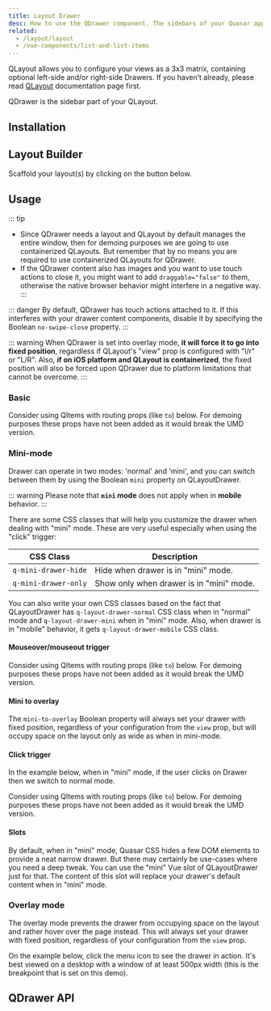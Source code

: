 ```yaml
---
title: Layout Drawer
desc: How to use the QDrawer component. The sidebars of your Quasar app.
related:
  - /layout/layout
  - /vue-components/list-and-list-items
---
```


QLayout allows you to configure your views as a 3x3 matrix, containing optional left-side and/or right-side Drawers. If you haven’t already, please read [QLayout](/layout/layout) documentation page first.

QDrawer is the sidebar part of your QLayout.

## Installation
<doc-installation components="QDrawer" />

## Layout Builder
Scaffold your layout(s) by clicking on the button below.

<q-btn push color="primary" icon-right="launch" label="Layout Builder" type="a" href="layout-builder" target="_blank" rel="noopener noreferrer" />

## Usage
::: tip
* Since QDrawer needs a layout and QLayout by default manages the entire window, then for demoing purposes we are going to use containerized QLayouts. But remember that by no means you are required to use containerized QLayouts for QDrawer.
* If the QDrawer content also has images and you want to use touch actions to close it, you might want to add `draggable="false"` to them, otherwise the native browser behavior might interfere in a negative way.
:::

::: danger
By default, QDrawer has touch actions attached to it. If this interferes with your drawer content components, disable it by specifying the Boolean `no-swipe-close` property.
:::

::: warning
When QDrawer is set into overlay mode, **it will force it to go into fixed position**, regardless if QLayout's "view" prop is configured with  "l/r" or "L/R". Also, **if on iOS platform and QLayout is containerized**, the fixed position will also be forced upon QDrawer due to platform limitations that cannot be overcome.
:::

### Basic

<doc-example title="Basic" file="QDrawer/Basic" />

Consider using QItems with routing props (like `to`) below. For demoing purposes these props have not been added as it would break the UMD version.

<doc-example title="With navigation menu" file="QDrawer/Menu" />

<doc-example title="Seamless menu" file="QDrawer/MenuSeamless" />

<doc-example title="Header Picture" file="QDrawer/HeaderPicture" />

### Mini-mode

Drawer can operate in two modes: 'normal' and 'mini', and you can switch between them by using the Boolean `mini` property on QLayoutDrawer.

::: warning
Please note that **`mini` mode** does not apply when in **mobile** behavior.
:::

There are some CSS classes that will help you customize the drawer when dealing with "mini" mode. These are very useful especially when using the "click" trigger:

| CSS Class | Description |
| --- | --- |
| `q-mini-drawer-hide` | Hide when drawer is in "mini" mode. |
| `q-mini-drawer-only` | Show only when drawer is in "mini" mode. |

You can also write your own CSS classes based on the fact that QLayoutDrawer has `q-layout-drawer-normal` CSS class when in "normal" mode and `q-layout-drawer-mini` when in "mini" mode. Also, when drawer is in "mobile" behavior, it gets `q-layout-drawer-mobile` CSS class.

#### Mouseover/mouseout trigger

Consider using QItems with routing props (like `to`) below. For demoing purposes these props have not been added as it would break the UMD version.

<doc-example title="Mini-mode with mouseover/mouseout trigger" file="QDrawer/MiniMouseEvents" />

#### Mini to overlay

The `mini-to-overlay` Boolean property will always set your drawer with fixed position, regardless of your configuration from the `view` prop, but will occupy space on the layout only as wide as when in mini-mode.

<doc-example title="Mini to overlay" file="QDrawer/MiniToOverlay" />

#### Click trigger
In the example below, when in "mini" mode, if the user clicks on Drawer then we switch to normal mode.

Consider using QItems with routing props (like `to`) below. For demoing purposes these props have not been added as it would break the UMD version.

<doc-example title="Mini-mode with click trigger" file="QDrawer/MiniClickEvent" />

#### Slots
By default, when in "mini" mode, Quasar CSS hides a few DOM elements to provide a neat narrow drawer. But there may certainly be use-cases where you need a deep tweak. You can use the "mini" Vue slot of QLayoutDrawer just for that. The content of this slot will replace your drawer's default content when in "mini" mode.

<doc-example title="Mini-mode with slot" file="QDrawer/MiniSlot" />

### Overlay mode
The overlay mode prevents the drawer from occupying space on the layout and rather hover over the page instead. This will always set your drawer with fixed position, regardless of your configuration from the `view` prop.

On the example below, click the menu icon to see the drawer in action. It's best viewed on a desktop with a window of at least 500px width (this is the breakpoint that is set on this demo).

<doc-example title="Overlay mode" file="QDrawer/OverlayMode" />

## QDrawer API
<doc-api file="QDrawer" />
